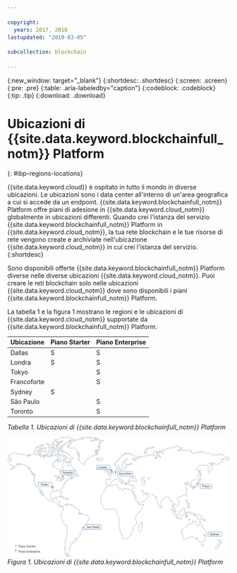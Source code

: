 ```yaml
---

copyright:
  years: 2017, 2018
lastupdated: "2019-03-05"

subcollection: blockchain

---
```


{:new_window: target="_blank"}
{:shortdesc: .shortdesc}
{:screen: .screen}
{:pre: .pre}
{:table: .aria-labeledby="caption"}
{:codeblock: .codeblock}
{:tip: .tip}
{:download: .download}


# Ubicazioni di {{site.data.keyword.blockchainfull_notm}} Platform
{: #ibp-regions-locations}

{{site.data.keyword.cloud}} è ospitato in tutto il mondo in diverse ubicazioni. Le ubicazioni sono i data center all'interno di un'area geografica a cui si accede da un endpoint. {{site.data.keyword.blockchainfull_notm}} Platform offre piani di adesione in {{site.data.keyword.cloud_notm}} globalmente in ubicazioni differenti. Quando crei l'istanza del servizio {{site.data.keyword.blockchainfull_notm}} Platform in {{site.data.keyword.cloud_notm}}, la tua rete blockchain e le tue risorse di rete vengono create e archiviate nell'ubicazione {{site.data.keyword.cloud_notm}} in cui crei l'istanza del servizio.
{:shortdesc}

Sono disponibili offerte {{site.data.keyword.blockchainfull_notm}} Platform diverse nelle diverse ubicazioni {{site.data.keyword.cloud_notm}}. Puoi creare le reti blockchain solo nelle ubicazioni {{site.data.keyword.cloud_notm}} dove sono disponibili i piani {{site.data.keyword.blockchainfull_notm}} Platform.

La tabella 1 e la figura 1 mostrano le regioni e le ubicazioni di {{site.data.keyword.cloud_notm}} supportate da {{site.data.keyword.blockchainfull_notm}} Platform.

| Ubicazione | Piano Starter | Piano Enterprise |
|--------|----------|----------|
| Dallas | S | S |
| Londra | S | S |
| Tokyo |  | S |
| Francoforte |  | S |
| Sydney | S |  |
| São Paulo |  | S |
| Toronto |  | S |

_Tabella 1. Ubicazioni di {{site.data.keyword.blockchainfull_notm}} Platform_


![{{site.data.keyword.blockchainfull_notm}} Platform - ubicazioni](../images/ibp_regions.png "{{site.data.keyword.blockchainfull_notm}} Platform - ubicazioni")  
_Figura 1. Ubicazioni di {{site.data.keyword.blockchainfull_notm}} Platform_
